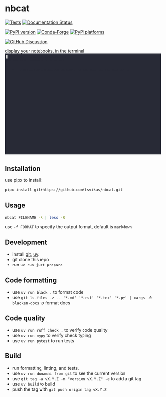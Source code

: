 # nbcat

<!-- prettier-ignore-start -->
[![Tests][tests-badge]][tests-link]
[![Documentation Status][rtd-badge]][rtd-link]

[![PyPI version][pypi-version]][pypi-link]
[![Conda-Forge][conda-badge]][conda-link]
[![PyPI platforms][pypi-platforms]][pypi-link]

[![GitHub Discussion][github-discussions-badge]][github-discussions-link]


[tests-badge]:              https://github.com/tsvikas/nbcat/actions/workflows/tests.yml/badge.svg
[tests-link]:               https://github.com/tsvikas/nbcat/actions/workflows/tests.yml
[conda-badge]:              https://img.shields.io/conda/vn/conda-forge/nbcat
[conda-link]:               https://github.com/conda-forge/nbcat-feedstock
[github-discussions-badge]: https://img.shields.io/static/v1?label=Discussions&message=Ask&color=blue&logo=github
[github-discussions-link]:  https://github.com/tsvikas/nbcat/discussions
[pypi-link]:                https://pypi.org/project/nbcat/
[pypi-platforms]:           https://img.shields.io/pypi/pyversions/nbcat
[pypi-version]:             https://img.shields.io/pypi/v/nbcat
[rtd-badge]:                https://readthedocs.org/projects/nbcat/badge/?version=latest
[rtd-link]:                 https://nbcat.readthedocs.io/en/latest/?badge=latest

<!-- prettier-ignore-end -->
<!-- SPHINX-START -->

display your notebooks, in the terminal ![Demo](assets/DEMO.gif)

## Installation

use pipx to install:

```bash
pipx install git+https://github.com/tsvikas/nbcat.git
```

## Usage

```bash
nbcat FILENAME -R | less -R
```

use `-f FORMAT` to specify the output format, default is `markdown`

## Development

- install [git][install-git], [uv][install-uv].
- git clone this repo
- run `uv run just prepare`

[install-git]: https://git-scm.com/book/en/v2/Getting-Started-Installing-Git
[install-uv]: https://docs.astral.sh/uv/getting-started/installation/

## Code formatting

- use `uv run black .` to format code
- use `git ls-files -z -- '*.md' '*.rst' '*.tex' '*.py' | xargs -0 blacken-docs`
  to format docs

## Code quality

- use `uv run ruff check .` to verify code quality
- use `uv run mypy` to verify check typing
- use `uv run pytest` to run tests

## Build

- run formatting, linting, and tests.
- use `uv run dunamai from git` to see the current version
- use `git tag -a vX.Y.Z -m "version vX.Y.Z" -e` to add a git tag
- use `uv build` to build
- push the tag with `git push origin tag vX.Y.Z`
